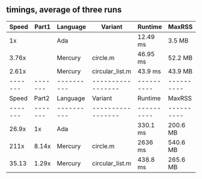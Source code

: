 ## timings, average of three runs

| Speed | Part1 | Language | Variant         | Runtime  | MaxRSS   |
|-------|-------|----------|-----------------|----------|----------|
|    1x |       | Ada      |                 | 12.49 ms | 3.5 MB   |
| 3.76x |       | Mercury  | circle.m        | 46.95 ms | 52.2 MB  |
| 2.61x |       | Mercury  | circular\_list.m | 43.9 ms  | 43.9 MB  |
|-------|-------|----------|-----------------|----------|----------|
| Speed | Part2 | Language | Variant         | Runtime  | MaxRSS   |
|-------|-------|----------|-----------------|----------|----------|
| 26.9x |    1x | Ada      |                 | 330.1 ms | 200.6 MB |
|  211x | 8.14x | Mercury  | circle.m        | 2636 ms  | 540.6 MB |
| 35.13 | 1.29x | Mercury  | circular\_list.m | 438.8 ms | 265.6 MB |
